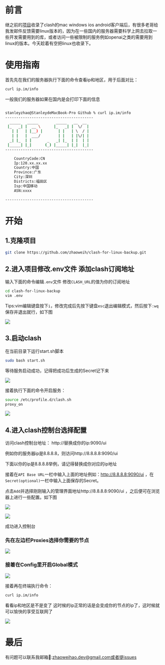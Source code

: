 

# 前言

继之前的[项目](https://github.com/zhaoweih/Clash-Copy)收录了clash的mac windows ios android客户端后，有很多老哥给我发邮件反馈需要linux版本的，因为在一些国内的服务器需要科学上网去拉取一些开发需要用到的库，或者访问一些被限制的服务例如openai之类的需要用到linux的版本。今天趁着有空把linux也收录下。

# 使用指南

首先先在我们的服务器执行下面的命令查看ip和地区，用于后面对比：
```bash
curl ip.im/info
```

一般我们的服务器如果在国内是会打印下面的信息
```bash

stanleyzhao@StanleydeMacBook-Pro Github % curl ip.im/info
----------------------------------------
  _____   _____        _____   __  __
 |_   _| |  __ \      |_   _| |  \/  |
   | |   | |__) |       | |   | \  / |
   | |   |  ___/        | |   | |\/| |
  _| |_  | |       _   _| |_  | |  | |
 |_____| |_|      (_) |_____| |_|  |_|
----------------------------------------

  	CountryCode:CN
	Ip:120.xx.xx.xx
	Country:中国
	Province:广东
	City:深圳
	Districts:福田区
	Isp:中国移动
	ASN:xxxx

----------------------------------------
```

# 开始

## 1.克隆项目

```bash
git clone https://github.com/zhaoweih/clash-for-linux-backup.git
```

## 2.进入项目修改.env文件 添加clash订阅地址

输入下面的命令编辑`.env`文件 修改`CLASH_URL`的值为你的订阅地址

```bash
cd clash-for-linux-backup
vim .env
```
Tips:vim编辑键盘按下`i`，修改完成后先按下键盘`esc`退出编辑模式，然后按下`:wq` 保存并退出就行，如下图



![](./images/2.png)

## 3.启动clash

在当前目录下运行start.sh脚本
```bash
sudo bash start.sh
```
等待服务启动成功，记得把成功后生成的Secret记下来

![](./images/3.png)

接着执行下面的命令开启服务：
```bash
source /etc/profile.d/clash.sh
proxy_on
```

![](./images/4.png)

## 4.进入clash控制台选择配置

访问clash控制台地址：
http://替换成你的ip:9090/ui

例如你的服务器ip是8.8.8.8，则访问http://8.8.8.8:9090/ui

下面以你的ip是8.8.8.8举例，请记得替换成你对应的ip地址

接着在`API Base URL`一栏中输入上面的地址例如：http://8.8.8.8:9090/ui ，在`Secret(optional)`一栏中输入上面保存的Secret。

点击`Add`并选择刚刚输入的管理界面地址http://8.8.8.8:9090/ui ，之后便可在浏览器上进行一些配置。如下图

![](./images/10.png)

![](./images/11.png)



成功进入控制台

### 先在左边栏Proxies选择你需要的节点

![](./images/7.png)

### 接着在Config里开启Global模式

![](./images/8.png)


接着再在终端执行命令：

```bash
curl ip.im/info
```

看看ip和地区是不是变了
这时候的ip正常的话是会变成你的节点的ip了，这时候就可以愉快的享受互联网了



![](./images/9.png)

# 最后

有问题可以联系我邮箱📮:zhaoweihao.dev@gmail.com或者提issues

